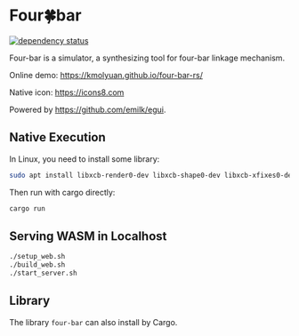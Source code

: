 # Four🍀bar

[![dependency status](https://deps.rs/repo/github/KmolYuan/four-bar-rs/status.svg)](https://deps.rs/repo/github/KmolYuan/four-bar-rs)

Four-bar is a simulator, a synthesizing tool for four-bar linkage mechanism.

Online demo: <https://kmolyuan.github.io/four-bar-rs/>

Native icon: <https://icons8.com>

Powered by <https://github.com/emilk/egui>.

## Native Execution

In Linux, you need to install some library:

```bash
sudo apt install libxcb-render0-dev libxcb-shape0-dev libxcb-xfixes0-dev libxkbcommon-dev
```

Then run with cargo directly:

```bash
cargo run
```

## Serving WASM in Localhost

```bash
./setup_web.sh
./build_web.sh
./start_server.sh
```

## Library

The library `four-bar` can also install by Cargo.
